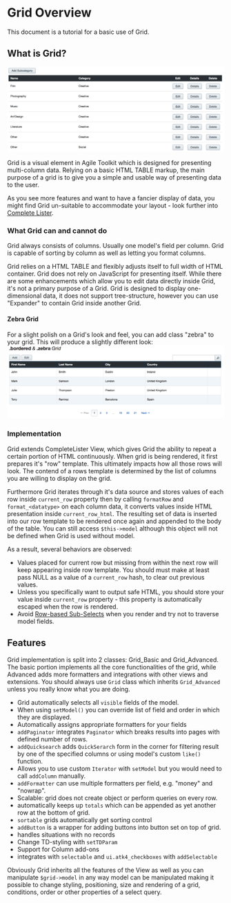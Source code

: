 Grid Overview
====
This document is a tutorial for a basic use of Grid.

What is Grid?
----
![Grid Sample Image](grid1.png)

Grid is a visual element in Agile Toolkit which is designed for presenting multi-column data. Relying on a basic HTML TABLE markup, the main purpose of a grid is to give you a simple and usable way of presenting data to the user.

As you see more features and want to have a fancier display of data, you might find Grid un-suitable to accommodate your layout - look further into [Complete Lister](../lister/overview.md).

### What Grid can and cannot do
Grid always consists of columns. Usually one model's field per column. Grid is capable of sorting by column as well as letting you format columns. 

Grid relies on a HTML TABLE and flexibly adjusts itself to full width of HTML container. Grid does not rely on JavaScript for presenting itself. While there are some enhancements which allow you to edit data directly inside Grid, it's not a primary purpose of a Grid. Grid is designed to display one-dimensional data, it does not support tree-structure, however you can use "Expander" to contain Grid inside another Grid.

#### Zebra Grid
For a slight polish on a Grid's look and feel, you can add class "zebra" to your grid. This will produce a slightly different look:
![Grid Zebra Image](grid2-zebra.png)

### Implementation
Grid extends CompleteLister View, which gives Grid the ability to repeat a certain portion of HTML continuously. When grid is being rendered, it first prepares it's "row" template. This ultimately impacts how all those rows will look. The contend of a rows template is determined by the list of columns you are willing to display on the grid.

Furthermore Grid iterates through it's data source and stores values of each row inside `current_row` property then by calling `formatRow` and `format_<datatype>` on each column data, it converts values inside HTML presentation inside `current_row_html`. The resulting set of data is inserted into our row template to be rendered once again and appended to the body of the table. You can still access `$this->model` although this object will not be defined when Grid is used without model.

As a result, several behaviors are observed:

 - Values placed for current row but missing from within the next row will keep appearing inside row template. You should must make at least pass NULL as a value of a `current_row` hash, to clear out previous values.
 - Unless you specifically want to output safe HTML, you should store your value inside `current_row` property - this property is automatically escaped when the row is rendered.
 - Avoid [Row-based Sub-Selects](../performance.md) when you render and try not to traverse model fields.
 
 Features
 ---
 Grid implementation is split into 2 classes: Grid_Basic and Grid_Advanced. The basic portion implements all the core functionalities of the grid, while Advanced adds more formatters and integrations with other views and extensions. You should always use `Grid` class which inherits `Grid_Advanced` unless you really know what you are doing.
 
 - Grid automatically selects all `visible` fields of the model. 
 - When using `setModel()` you can override list of field and order in which they are displayed.
 - Automatically assigns appropriate formatters for your fields
 - `addPaginator` integrates `Paginator` which breaks results into pages with defined number of rows.
 - `addQuicksearch` adds `QuickSerarch` form in the corner for filtering result by one of the specified columns or using model's custom `like()` function.
 - Allows you to use custom `Iterator` with `setModel` but you would need to call `addColumn` manually.
 - `addFormatter` can use multiple formatters per field, e.g. "money" and "nowrap".
 - Scalable: grid does not create object or perform queries on every row.
 - automatically keeps up `totals` which can be appended as yet another row at the bottom of grid.
 - `sortable` grids automatically get sorting control
 - `addButton` is a wrapper for adding buttons into button set on top of grid.
 - handles situations with no records
 - Change TD-styling with `setTDParam`
 - Support for Column add-ons
 - integrates with `selectable` and `ui.atk4_checkboxes` with `addSelectable`
 
 
Obviously Grid inherits all the features of the View as well as you can manipulate `$grid->model` in any way model can be manipulated making it possible to change styling, positioning, size and rendering of a grid, conditions, order or other properties of a select query.

### 